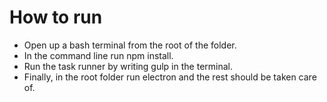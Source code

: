 # How to run

* Open up a bash terminal from the root of the folder.
* In the command line run npm install.
* Run the task runner by writing gulp in the terminal.
* Finally, in the root folder run electron and the rest should be taken care of.
